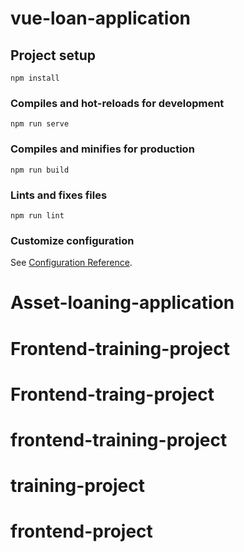 # vue-loan-application

## Project setup
```
npm install
```

### Compiles and hot-reloads for development
```
npm run serve
```

### Compiles and minifies for production
```
npm run build
```

### Lints and fixes files
```
npm run lint
```

### Customize configuration
See [Configuration Reference](https://cli.vuejs.org/config/).
# Asset-loaning-application
# Frontend-training-project
# Frontend-traing-project
# frontend-training-project
# training-project
# frontend-project
